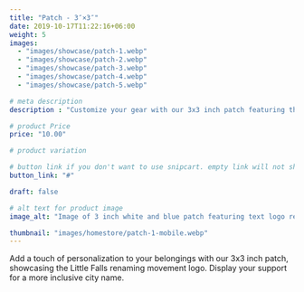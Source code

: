 ```yaml
---
title: "Patch - 3″×3″"
date: 2019-10-17T11:22:16+06:00
weight: 5
images: 
  - "images/showcase/patch-1.webp"
  - "images/showcase/patch-2.webp"
  - "images/showcase/patch-3.webp"
  - "images/showcase/patch-4.webp"
  - "images/showcase/patch-5.webp"

# meta description
description : "Customize your gear with our 3x3 inch patch featuring the Little Falls renaming movement logo"

# product Price
price: "10.00"

# product variation

# button link if you don't want to use snipcart. empty link will not show button
button_link: "#"

draft: false

# alt text for product image
image_alt: "Image of 3 inch white and blue patch featuring text logo reading Little Falls VA - A Name for All."

thumbnail: "images/homestore/patch-1-mobile.webp"
---
```


Add a touch of personalization to your belongings with our 3x3 inch patch, showcasing the Little Falls renaming movement logo. Display your support for a more inclusive city name.
